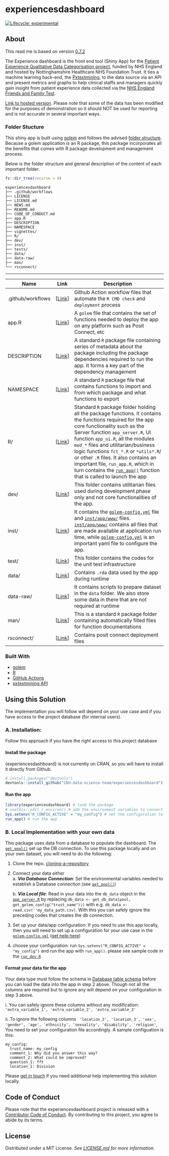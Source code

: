 
<!-- README.md is generated from README.Rmd. Please edit that file -->

# experiencesdashboard

<!-- badges: start -->

[![Lifecycle:
experimental](https://img.shields.io/badge/lifecycle-experimental-orange.svg)](https://www.tidyverse.org/lifecycle/#experimental)
<!-- badges: end -->

## About

This read me is based on version [0.7.2](https://github.com/CDU-data-science-team/experiencesdashboard/tree/0.7.2)

The Experience dashboard is the front end tool (Shiny App) for the [Patient Experience Qualitative Data Categorisation project](https://cdu-data-science-team.github.io/PatientExperience-QDC/), funded by NHS England and hosted by Nottinghamshire Healthcare NHS Foundation Trust. It ties a machine learning back-end, the [Pxtextmining](https://cdu-data-science-team.github.io/pxtextmining/reference/API/API/), to the data source via an API and present metrics and graphs to help clinical staffs and managers quickly gain insight from patient experience data collected via the [NHS England Friends and Family Test](https://www.england.nhs.uk/fft/).

[Link to hosted version](https://connect.strategyunitwm.nhs.uk/qdc_public/). Please note that some of the data has been modified for the purposes of
demonstration so it should NOT be used for reporting and is not accurate
in several important ways.

### Folder Stucture

This shiny app is built using [golem](https://engineering-shiny.org/golem.html#golem) and follows the advised [folder structure](https://engineering-shiny.org/golem.html#understanding-golem-app-structure). Because a golem application is an R package, this package incorporates all the benefits that comes with R package development and management process. 

Below is the folder structure and general description of the content of each important folder.

``` r
fs::dir_tree(recurse = 0)
```

```
experiencesdashboard
├── .github/workflows
├── LICENSE
├── LICENSE.md
├── NEWS.md
├── README.md
├── CODE_OF_CONDUCT.md
├── app.R
├── DESCRIPTION
├── NAMESPACE
├── vignettes/
├── R/
├── dev/
├── inst/
├── tests/
├── data/
├── data-raw/
├── man/
└── rsconnect/
```

------

| Name | Link | Description |
| ---- | ---- | ----------- |
| .github/workflows | [[Link](/.github/workflows)]  | Github Action workflow files that automate the `R CMD check` and `deployment` process |
| app.R | [[Link](.)]  | A `golem` file that contains the set of functions needed to deploy the app on any platform such as Posit Connect, etc |
| DESCRIPTION | [[Link](.)]  | A standard `R` package file containing series of metadata about the package including the package dependencies required to run the app. It forms a key part of the dependency management |
| NAMESPACE | [[Link](.)]  | A standard `R` package file that contains functions to import and from which package and what functions to export |
| R/ | [[Link](R/)]  | Standard `R` package folder holding all the package functions. It contains the functions required for the app core functionality such as the Server function `app_server.R`, UI function `app_ui.R`, all the modules `mod_*` files and utilitarian/business logic functions `fct_*.R` or `*utils*.R`/ or other `.R` files. It also contains an important file, `run_app.R`, which in turn contains the [`run_app()`](R/run_app.R) function that is called to launch the app |
| dev/ | [[Link](dev/)]  | This folder contains utilitarian files used during development phase only and not core functionalities of the app.  |
| inst/ | [[Link](inst)]  | It contains the [`golem-config.yml`](inst/golem-config.yml) file and [`inst/app/www/`](inst/app/www/) files. [`inst/app/www/`](inst/app/www/) contains all files that are made available at application run time, while [`golem-config.yml`](inst/golem-config.yml) is an important yaml file to configure the app. |
| test/ | [[Link](tests/)]  | This folder contains the codes for the unit test infrastructure |
| data/ | [[Link](data/)]  | Contains `.rda` data used by the app during runtime |
| data-raw/ | [[Link](data-raw/)]  | It contains scripts to prepare dataset in the `data` folder. We also store some data in there that are not required at runtime |
| man/ | [[Link](man/)]  | This is a standard `R` package folder containing automatically filled files for function documentations |
| rsconnect/ | [[Link](rsconnect/)]  |  Contains posit connect deployment files |

### Built With

- [golem](https://github.com/ThinkR-open/golem)
- [R](https://www.r-project.org/)
- [GitHub Actions](https://github.com/features/actions)
- [pxtextmining API](https://cdu-data-science-team.github.io/pxtextmining/reference/API/API/)

## Using this Solution

The implementation you will follow will depend on your use case and if you have access to the project database (for internal users).

### A. Installation: 

Follow this approach if you have the right access to this project database

#### Install the package

{experiencesdashboard} is not currently on CRAN, so you will have to install it directly from Github.

``` r
# install.packages("devtools")
devtools::install_github("CDU-data-science-team/experiencesdashboard")
```

#### Run the app 
``` r
library(experiencesdashboard) # load the package
# usethis::edit_r_environ() # add the environment variables to connect to the database. see `get_pool()`
Sys.setenv("R_CONFIG_ACTIVE" = "my_config") # set the configuration to use inline with the `golem-config.yml` file
run_app() # run the app
```

### B. Local Implementation with your own data

This package uses data from a database to populate the dashboard. The [`get_pool()`](R/fct_app_server-helpers.R) set up the DB connection. To use this package locally and on your own dataset, you will need to do the following:

1. Clone the repo. [cloning-a-repository](https://docs.github.com/en/repositories/creating-and-managing-repositories/cloning-a-repository)

2. Connect your data either  
    a. _**Via Database Connection**_: Set the environmental variables needed to establish a Database connection (see [`get_pool()`](R/fct_app_server-helpers.R))
   
    b. _**Via Local file**_: Read in your data into the `db_data` object in the [`app_server.R`](R/app_server.R) by replacing `db_data <- get_db_data(pool, get_golem_config("trust_name")))` with e.g. `db_data <- read.csv(''my_data_path.csv)`. With this you can safely ignore the preceding codes that creates the db connection.

4. Set up your data/app configuration: If you need to use this app locally, then you will need to set up a configuration for your use case in the [`golem-config.yml`](inst/golem-config.yml) ([get help here](https://engineering-shiny.org/golem.html#golem-config))

5. choose your configuration: run `Sys.setenv("R_CONFIG_ACTIVE" = "my_config")` and run the app with `run_app()`. please see sample code in the [`run_dev.R`](dev/run_dev.R)


#### Format your data for the app

Your data type must follow the schema in [Database table schema](data-raw/phase_2_schema.csv) before you can load the data into the app in step 2 above. Though not all the columns are required but to ignore any will depend on your configuration in step 3 above. 

  i. You can safely ignore these columns without any modification:  `'extra_variable_1', 'extra_variable_2', 'extra_variable_3'`
  
  ii. To ignore the following columns `
   'location_2', 'location_3', 'sex', 'gender', 'age', 'ethnicity', 'sexuality', 'disability', 'religion'`, You need to set your configuration file accordingly. A sample configuation is this:
   
  ```
  my_config:
    trust_name: my_config
    comment_1: Why did you answer this way?
    comment_2: What could be improved?
    question_1: fft
    location_1: Division
  ```
Please [get in touch](mailto:chris.beeley@gmail.com) if you need additional help implementing this solution locally.

## Code of Conduct

Please note that the experiencesdashboard project is released with a
[Contributor Code of
Conduct](https://contributor-covenant.org/version/2/0/CODE_OF_CONDUCT.html).
By contributing to this project, you agree to abide by its terms.

## License

Distributed under a MIT License. _See [LICENSE.md](/LICENSE.md) for more information._
